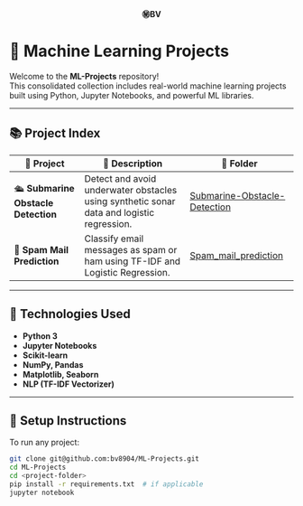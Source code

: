<p align="center"><strong>㊙BV</strong></p>


# 🧠 Machine Learning Projects

Welcome to the **ML-Projects** repository!  
This consolidated collection includes real-world machine learning projects built using Python, Jupyter Notebooks, and powerful ML libraries.

---

## 📚 Project Index

| 🚀 Project | 🔎 Description | 📁 Folder |
|-----------|----------------|-----------|
| 🛳️ **Submarine Obstacle Detection** | Detect and avoid underwater obstacles using synthetic sonar data and logistic regression. | [Submarine-Obstacle-Detection](./Submarine-Obstacle-Detection) |
| 📧 **Spam Mail Prediction** | Classify email messages as spam or ham using TF-IDF and Logistic Regression. | [Spam_mail_prediction](./Spam_mail_prediction) |

---

## 📌 Technologies Used

- **Python 3**
- **Jupyter Notebooks**
- **Scikit-learn**
- **NumPy, Pandas**
- **Matplotlib, Seaborn**
- **NLP (TF-IDF Vectorizer)**

---

## 🧪 Setup Instructions

To run any project:

```bash
git clone git@github.com:bv8904/ML-Projects.git
cd ML-Projects
cd <project-folder>
pip install -r requirements.txt  # if applicable
jupyter notebook

